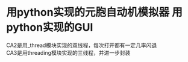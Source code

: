 # 用python实现的元胞自动机模拟器 用python实现的GUI
CA2是用_thread模块实现的双线程，每次打开都有一定几率闪退  
CA3是用threading模块实现的三线程，并进一步封装
